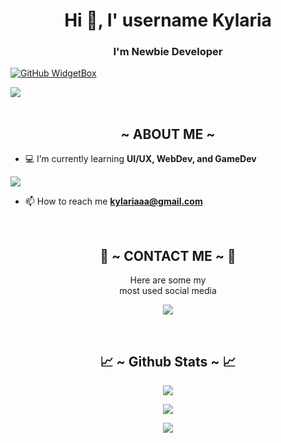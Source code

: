 <h1 align="center">Hi 👋, I' username Kylaria</h1>
<h3 align="center">I'm Newbie Developer</h3>

[![GitHub WidgetBox](https://github-widgetbox.vercel.app/api/profile?username=kylariaaa&data=followers,repositories,stars,commits&theme=nautilus)](https://github.com/kylariaaa/github-widgetbox)

<img src="https://cdn.donmai.us/original/07/ae/07aeeca3a430d149e1feef495e0b5de1.gif">
<br><br>

<div>
  <h2 align="center">  ~ ABOUT ME ~  </h2>
</div>

- 💻 I’m currently learning **UI/UX, WebDev, and GameDev**
<a>
  <img src="https://welcometoux.com/wp-content/uploads/2019/12/gif.gif">
  </a>

- 📫 How to reach me **kylariaaa@gmail.com**

<br>
<h2 align="center"> 📝 ~ CONTACT ME ~ 📝 </h2>

<p align="center">Here are some my <br>
most used social media</p>

<p align="center">
  <a href="https://www.instagram.com/kylaria.cmo3/" target="_blank"><img src="https://img.shields.io/badge/-kylaria.cmo3_-ocean?&style=for-the-badge&logo=Instagram&logoColor=white"/></a>
</p>
</div>
<br>
<h2 align="center"> 📈 ~ Github Stats ~ 📈 </h2>

<p align="center">
  <a href="https://github.com/kylariaaa"><img src="https://github-readme-stats.vercel.app/api?username=kylariaaa&theme=tokyonight&show_icons=true" /></a>
</p>

<p align="center">
  <a href="https://github.com/kylariaaa"><img src="https://github-readme-streak-stats.herokuapp.com/?user=kylariaaa&theme=tokyonight&hide_border=false&properties=background&border=%239611C5FF" /><a>
</p>
    
<p align="center">
  <a href="https://github.com/kylariaaa"><img src="https://github-profile-trophy.vercel.app/?username=kylariaaa&theme=radical&margin-w=20&no-bg=true&no-frame=false" /><a>
</p>
